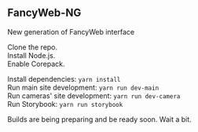 ## FancyWeb-NG

New generation of FancyWeb interface

Clone the repo.  
Install Node.js.  
Enable Corepack.  

Install dependencies: `yarn install`  
Run main site development: `yarn run dev-main`  
Run cameras' site development: `yarn run dev-camera`  
Run Storybook: `yarn run storybook`  

Builds are being preparing and be ready soon. Wait a bit.
